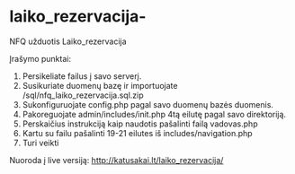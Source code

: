 # laiko_rezervacija-
NFQ užduotis Laiko_rezervacija

Įrašymo punktai:

1. Persikeliate failus į savo serverį.
2. Susikuriate duomenų bazę ir importuojate /sql/nfq_laiko_rezervacija.sql.zip
3. Sukonfiguruojate config.php pagal savo duomenų bazės duomenis.
4. Pakoreguojate admin/includes/init.php 4tą eilutę pagal savo direktoriją.
5. Perskaičius instrukciją kaip naudotis pašalinti failą vadovas.php
6. Kartu su failu pašalinti 19-21 eilutes iš includes/navigation.php
7. Turi veikti

Nuoroda į live versiją:
http://katusakai.lt/laiko_rezervacija/



